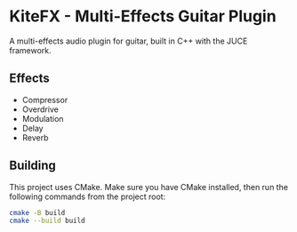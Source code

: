 # KiteFX - Multi-Effects Guitar Plugin

A multi-effects audio plugin for guitar, built in C++ with the JUCE framework.

## Effects

- Compressor
- Overdrive
- Modulation
- Delay
- Reverb

## Building

This project uses CMake. Make sure you have CMake installed, then run the following commands from the project root:

```bash
cmake -B build
cmake --build build
```
